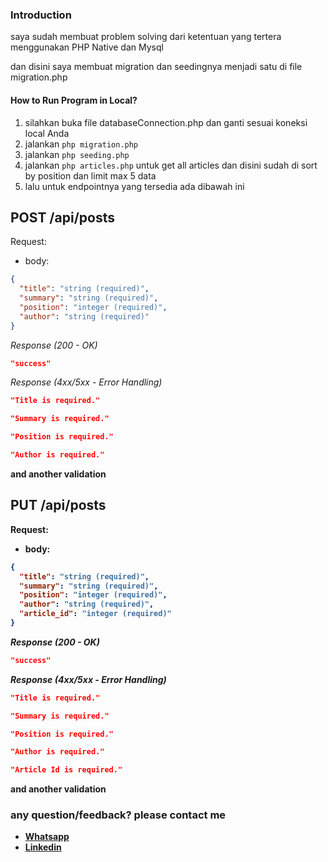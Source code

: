 ### Introduction

saya sudah membuat problem solving dari ketentuan yang tertera menggunakan PHP Native dan Mysql

dan disini saya membuat migration dan seedingnya menjadi satu di file migration.php

#### How to Run Program in Local?
1. silahkan buka file databaseConnection.php dan ganti sesuai koneksi local Anda
2. jalankan `php migration.php`
3. jalankan `php seeding.php`
3. jalankan `php articles.php` untuk get all articles dan disini sudah di sort by position dan limit max 5 data
4. lalu untuk endpointnya yang tersedia ada dibawah ini

## POST /api/posts

Request:

- body:

```json
{
  "title": "string (required)",
  "summary": "string (required)",
  "position": "integer (required)",
  "author": "string (required)"
}
```

_Response (200 - OK)_

```json
"success"
```


_Response (4xx/5xx - Error Handling)_

```json
"Title is required."
```

```json
"Summary is required."
```

```json
"Position is required."
```

```json
"Author is required."
```

<b>and another validation<b>



## PUT /api/posts

Request:

- body:

```json
{
  "title": "string (required)",
  "summary": "string (required)",
  "position": "integer (required)",
  "author": "string (required)",
  "article_id": "integer (required)"
}
```

_Response (200 - OK)_

```json
"success"
```


_Response (4xx/5xx - Error Handling)_

```json
"Title is required."
```

```json
"Summary is required."
```

```json
"Position is required."
```

```json
"Author is required."
```

```json
"Article Id is required."
```

<b>and another validation<b>


### any question/feedback? please contact me
- [Whatsapp](https://wa.me/0811182210)
- [Linkedin](https://www.linkedin.com/in/gema-akbar-kusuma/)